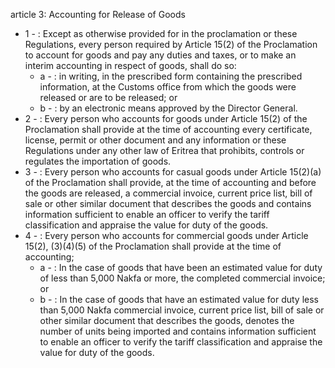 article 3: Accounting for Release of Goods 

<ul>
			<li>1 - : Except as otherwise provided for in the proclamation or these Regulations, every person required by Article 15(2) of the Proclamation to account for goods and pay any duties and taxes, or to make an interim accounting in respect of goods, shall do so:<ul>
						<li>a - : in writing, in the prescribed form containing the prescribed information, at the Customs office from which the goods were released or are to be released; or <ul>
						</ul></li>						<li>b - : by an electronic means approved by the Director General. <ul>
						</ul></li>			</ul></li>			<li>2 - : Every person who accounts for goods under Article 15(2) of the Proclamation shall provide at the time of accounting every certificate, license, permit or other document and any information or these Regulations under any other law of Eritrea that prohibits, controls or regulates the importation of goods. <ul>
			</ul></li>			<li>3 - : Every person who accounts for casual goods under Article 15(2)(a) of the Proclamation shall provide, at the time of accounting and before the goods are released, a commercial invoice, current price list, bill of sale or other similar document that describes the goods and contains information sufficient to enable an officer to verify the tariff classification and appraise the value for duty of the goods. <ul>
			</ul></li>			<li>4 - : Every person who accounts for commercial goods under Article 15(2), (3)(4)(5) of the Proclamation shall provide at the time of accounting; <ul>
						<li>a - : In the case of goods that have been an estimated value for duty of less than 5,000 Nakfa or more, the completed commercial invoice; or <ul>
						</ul></li>						<li>b - : In the case of goods that have an estimated value for duty less than 5,000 Nakfa commercial invoice, current price list, bill of sale or other similar document that describes the goods, denotes the number of units being imported and contains information sufficient to enable an officer to verify the tariff classification and appraise the value for duty of the goods. <ul>
						</ul></li>			</ul></li></ul>